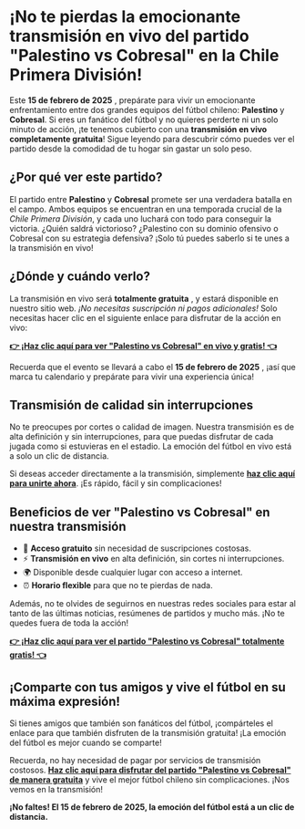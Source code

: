# ¡No te pierdas la emocionante transmisión en vivo del partido "Palestino vs Cobresal" en la Chile Primera División!

Este **15 de febrero de 2025** , prepárate para vivir un emocionante enfrentamiento entre dos grandes equipos del fútbol chileno: **Palestino** y **Cobresal**. Si eres un fanático del fútbol y no quieres perderte ni un solo minuto de acción, ¡te tenemos cubierto con una **transmisión en vivo completamente gratuita**! Sigue leyendo para descubrir cómo puedes ver el partido desde la comodidad de tu hogar sin gastar un solo peso.

## ¿Por qué ver este partido?

El partido entre **Palestino** y **Cobresal** promete ser una verdadera batalla en el campo. Ambos equipos se encuentran en una temporada crucial de la _Chile Primera División_, y cada uno luchará con todo para conseguir la victoria. ¿Quién saldrá victorioso? ¿Palestino con su dominio ofensivo o Cobresal con su estrategia defensiva? ¡Solo tú puedes saberlo si te unes a la transmisión en vivo!

## ¿Dónde y cuándo verlo?

La transmisión en vivo será **totalmente gratuita** , y estará disponible en nuestro sitio web. _¡No necesitas suscripción ni pagos adicionales!_ Solo necesitas hacer clic en el siguiente enlace para disfrutar de la acción en vivo:

**[👉 ¡Haz clic aquí para ver "Palestino vs Cobresal" en vivo y gratis! 👈](https://tinyurl.com/livestreamfreeo?st=Palestino+vs+Cobresal&si=ghc)**

Recuerda que el evento se llevará a cabo el **15 de febrero de 2025** , ¡así que marca tu calendario y prepárate para vivir una experiencia única!

## Transmisión de calidad sin interrupciones

No te preocupes por cortes o calidad de imagen. Nuestra transmisión es de alta definición y sin interrupciones, para que puedas disfrutar de cada jugada como si estuvieras en el estadio. La emoción del fútbol en vivo está a solo un clic de distancia.

Si deseas acceder directamente a la transmisión, simplemente **[haz clic aquí para unirte ahora](https://tinyurl.com/livestreamfreeo?st=Palestino+vs+Cobresal&si=ghc)**. ¡Es rápido, fácil y sin complicaciones!

## Beneficios de ver "Palestino vs Cobresal" en nuestra transmisión

- 📱 **Acceso gratuito** sin necesidad de suscripciones costosas.
- ⚡ **Transmisión en vivo** en alta definición, sin cortes ni interrupciones.
- 🌍 Disponible desde cualquier lugar con acceso a internet.
- ⏰ **Horario flexible** para que no te pierdas de nada.

Además, no te olvides de seguirnos en nuestras redes sociales para estar al tanto de las últimas noticias, resúmenes de partidos y mucho más. ¡No te quedes fuera de toda la acción!

**[👉 ¡Haz clic aquí para ver el partido "Palestino vs Cobresal" totalmente gratis! 👈](https://tinyurl.com/livestreamfreeo?st=Palestino+vs+Cobresal&si=ghc)**

## ¡Comparte con tus amigos y vive el fútbol en su máxima expresión!

Si tienes amigos que también son fanáticos del fútbol, ¡compárteles el enlace para que también disfruten de la transmisión gratuita! ¡La emoción del fútbol es mejor cuando se comparte!

Recuerda, no hay necesidad de pagar por servicios de transmisión costosos. **[Haz clic aquí para disfrutar del partido "Palestino vs Cobresal" de manera gratuita](https://tinyurl.com/livestreamfreeo?st=Palestino+vs+Cobresal&si=ghc)** y vive el mejor fútbol chileno sin complicaciones. ¡Nos vemos en la transmisión!

**¡No faltes! El 15 de febrero de 2025, la emoción del fútbol está a un clic de distancia.**
